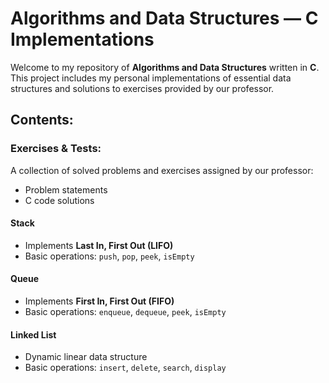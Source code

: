 # Algorithms and Data Structures — C Implementations

Welcome to my repository of **Algorithms and Data Structures** written in **C**.  
This project includes my personal implementations of essential data structures and solutions to exercises provided by our professor.

## Contents:

### Exercises & Tests:
A collection of solved problems and exercises assigned by our professor:
- Problem statements
- C code solutions

#### Stack
- Implements **Last In, First Out (LIFO)**
- Basic operations: `push`, `pop`, `peek`, `isEmpty`

#### Queue
- Implements **First In, First Out (FIFO)**
- Basic operations: `enqueue`, `dequeue`, `peek`, `isEmpty`

#### Linked List
- Dynamic linear data structure
- Basic operations: `insert`, `delete`, `search`, `display`


